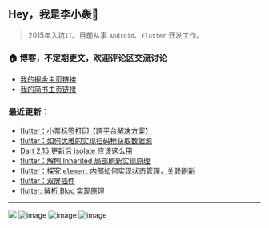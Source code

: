 ## Hey，我是李小轰🔅

> 2015年入坑`IT`。目前从事 `Android`、`Flutter` 开发工作。

### 🏠 博客，不定期更文，欢迎评论区交流讨论

+ [我的掘金主页链接](https://juejin.cn/user/3157453124930039) 
+ [我的简书主页链接](https://www.jianshu.com/u/5730e5049f21) 

### 最近更新：

<!-- BLOG-POST-LIST:START -->
- [flutter：小票标签打印【跨平台解决方案】](https://juejin.cn/post/7210688688921395237)
- [flutter：如何优雅的实现扫码枪获取数据源](https://juejin.cn/post/7186991958638723132)
- [Dart 2.15 更新后 isolate 应该这么用](https://juejin.cn/post/7049990302739726366)
- [flutter：解刨 Inherited 局部刷新实现原理](https://juejin.cn/post/7016596576722223118)
- [flutter：探究 `element` 内部如何实现状态管理，关联刷新](https://juejin.cn/post/7017697466115948551)
- [flutter：双屏插件](https://juejin.cn/post/7007678468020240414)
- [flutter: 解析 Bloc 实现原理](https://juejin.cn/post/7007683747512320014)
<!-- BLOG-POST-LIST:END -->

***
![](https://img.shields.io/badge/Android-3DDC84?style=for-the-badge&logo=android&logoColor=white) ![image](https://img.shields.io/badge/Dart-0175C2?style=for-the-badge&logo=dart&logoColor=white) ![image](https://img.shields.io/badge/Kotlin-0095D5?&style=for-the-badge&logo=kotlin&logoColor=white) ![image](https://img.shields.io/badge/Flutter-02569B?style=for-the-badge&logo=flutter&logoColor=white) 

